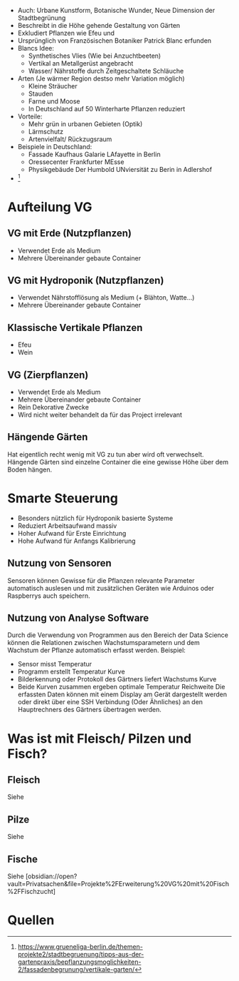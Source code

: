 - Auch: Urbane Kunstform, Botanische Wunder, Neue Dimension der Stadtbegrünung
- Beschreibt in die Höhe gehende Gestaltung von Gärten
- Exkludiert Pflanzen wie Efeu und
- Ursprünglich von Französischen Botaniker Patrick Blanc erfunden
- Blancs Idee:
	- Synthetisches Vlies (Wie bei Anzuchtbeeten)
	- Vertikal an Metallgerüst angebracht
	- Wasser/ Nährstoffe durch Zeitgeschaltete Schläuche
- Arten (Je wärmer Region destso mehr Variation möglich)
	- Kleine Sträucher
	- Stauden
	- Farne und Moose
	- In Deutschland auf 50 Winterharte Pflanzen reduziert
- Vorteile:
	- Mehr grün in urbanen Gebieten (Optik)
	- Lärmschutz
	- Artenvielfalt/ Rückzugsraum
- Beispiele in Deutschland:
	- Fassade Kaufhaus Galarie LAfayette in Berlin
	- Oressecenter Frankfurter MEsse
	-  Physikgebäude Der Humbold UNviersität zu Berin in Adlershof
- [^1] 


# Aufteilung VG
## VG mit Erde (Nutzpflanzen)
- Verwendet Erde als Medium
- Mehrere Übereinander gebaute Container
## VG mit Hydroponik (Nutzpflanzen)
- Verwendet Nährstofflösung als Medium (+ Blähton, Watte...)
- Mehrere Übereinander gebaute Container
## Klassische Vertikale Pflanzen
- Efeu
- Wein

## VG (Zierpflanzen)
-  Verwendet Erde als Medium
- Mehrere Übereinander gebaute Container
- Rein Dekorative Zwecke 
- Wird nicht weiter behandelt da für das Project irrelevant
## Hängende Gärten
Hat eigentlich recht wenig mit VG zu tun aber wird oft verwechselt. Hängende Gärten sind einzelne Container die eine gewisse Höhe über dem Boden hängen.

# Smarte Steuerung
- Besonders nützlich für Hydroponik basierte Systeme
- Reduziert Arbeitsaufwand massiv
- Hoher Aufwand für Erste Einrichtung
- Hohe Aufwand für Anfangs Kalibrierung
## Nutzung von Sensoren
Sensoren können Gewisse für die Pflanzen relevante Parameter automatisch auslesen und mit zusätzlichen Geräten wie Arduinos oder Raspberrys auch speichern.

## Nutzung von Analyse Software
Durch die Verwendung von Programmen aus den Bereich der Data Science können die Relationen zwischen Wachstumsparametern und dem Wachstum der Pflanze automatisch erfasst werden.
Beispiel:
- Sensor misst Temperatur
- Programm erstellt Temperatur Kurve
- Bilderkennung oder Protokoll des Gärtners liefert Wachstums Kurve
- Beide Kurven zusammen ergeben optimale Temperatur Reichweite 
Die erfassten Daten können mit einem Display am Gerät dargestellt werden oder direkt über eine SSH Verbindung (Oder Ähnliches) an den Hauptrechners des Gärtners übertragen werden.

# Was ist mit Fleisch/ Pilzen und Fisch?
## Fleisch
Siehe 
## Pilze
Siehe 
## Fische
Siehe [obsidian://open?vault=Privatsachen&file=Projekte%2FErweiterung%20VG%20mit%20Fisch%2FFischzucht] 
# Quellen
[^1]:https://www.grueneliga-berlin.de/themen-projekte2/stadtbegruenung/tipps-aus-der-gartenpraxis/bepflanzungsmoglichkeiten-2/fassadenbegrunung/vertikale-garten/ 